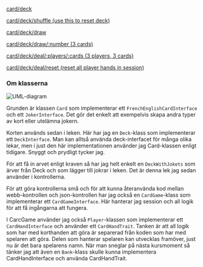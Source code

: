 
[card/deck](/card/deck)

[card/deck/shuffle (use this to reset deck)](/card/deck/shuffle)

[card/deck/draw](/card/deck/draw)

[card/deck/draw/:number (3 cards)](/card/deck/draw/3)

[card/deck/deal/:players/:cards (3 players, 3 cards)](/card/deck/deal/3/3)

[card/deck/deal/reset (reset all player hands in session)](/card/deck/deal/reset)

### Om klasserna

![UML-diagram](img/uml-card.png)

Grunden är klassen `Card` som implementerar ett `FrenchEnglishCardInterface` och ett `JokerInterface`. Det gör det enkelt att exempelvis skapa andra typer av kort eller utelämna jokern.

Korten används sedan i leken. Här har jag en `Deck`-klass som implementerar ett `DeckInterface`. Man kan alltså använda deck-interfacet för många olika lekar, men i just den här implementationen använder jag Card-klassen enligt tidigare. Snyggt och prydligt tycker jag. 

För att få in arvet enligt kraven så har jag helt enkelt en `DeckWithJokets` som ärver från Deck och som lägger till jokrar i leken. Det är denna lek jag sedan använder i kontrollerna.

För att göra kontrollerna små och för att kunna återanvända kod mellan webb-kontrollen och json-kontrollen har jag också en `CardGame`-klass som implementerar ett `CardGameInterface`. Här hanterar jag session och all logik för att få ingångarna att fungera.

I CarcGame använder jag också `Player`-klassen som implementerar ett `CardHandInterface` och använder ett `CardHandTrait`. Tanken är att all logik som har med korthanden att göra är separerad från koden som har med spelaren att göra. Delen som hanterar spelaren kan utvecklas framöver, just nu är det bara spelarens namn. När man sneglar på nästa kursmoment så tänker jag att även en `Bank`-klass skulle kunna implementera CardHandInterface och använda CardHandTrait.


